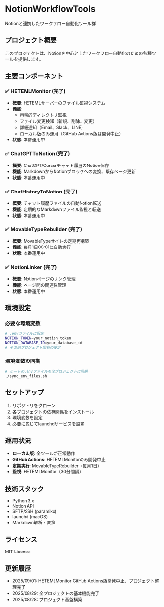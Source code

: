 # NotionWorkflowTools

Notionと連携したワークフロー自動化ツール群

## プロジェクト概要

このプロジェクトは、Notionを中心としたワークフロー自動化のための各種ツールを提供します。

## 主要コンポーネント

### ✅ HETEMLMonitor (完了)
- **概要**: HETEMLサーバーのファイル監視システム
- **機能**: 
  - 再帰的ディレクトリ監視
  - ファイル変更検知（新規、削除、変更）
  - 詳細通知（Email、Slack、LINE）
  - ローカル版のみ運用（GitHub Actions版は開発中止）
- **状態**: 本番運用中

### ✅ ChatGPTToNotion (完了)
- **概要**: ChatGPT/Cursorチャット履歴のNotion保存
- **機能**: MarkdownからNotionブロックへの変換、既存ページ更新
- **状態**: 本番運用中

### ✅ ChatHistoryToNotion (完了)
- **概要**: チャット履歴ファイルの自動Notion転送
- **機能**: 定期的なMarkdownファイル監視と転送
- **状態**: 本番運用中

### ✅ MovableTypeRebuilder (完了)
- **概要**: MovableTypeサイトの定期再構築
- **機能**: 毎月1日00:01に自動実行
- **状態**: 本番運用中

### ✅ NotionLinker (完了)
- **概要**: Notionページのリンク管理
- **機能**: ページ間の関連性管理
- **状態**: 本番運用中

## 環境設定

### 必要な環境変数
```bash
# .envファイルに設定
NOTION_TOKEN=your_notion_token
NOTION_DATABASE_ID=your_database_id
# その他プロジェクト固有の設定
```

### 環境変数の同期
```bash
# ルートの.envファイルを全プロジェクトに同期
./sync_env_files.sh
```

## セットアップ

1. リポジトリをクローン
2. 各プロジェクトの依存関係をインストール
3. 環境変数を設定
4. 必要に応じてlaunchdサービスを設定

## 運用状況

- **ローカル版**: 全ツールが正常動作
- **GitHub Actions**: HETEMLMonitorのみ開発中止
- **定期実行**: MovableTypeRebuilder（毎月1日）
- **監視**: HETEMLMonitor（30分間隔）

## 技術スタック

- Python 3.x
- Notion API
- SFTP/SSH (paramiko)
- launchd (macOS)
- Markdown解析・変換

## ライセンス

MIT License

## 更新履歴

- 2025/09/01: HETEMLMonitor GitHub Actions版開発中止、プロジェクト整理完了
- 2025/08/29: 全プロジェクトの基本機能完了
- 2025/08/28: プロジェクト基盤構築

